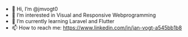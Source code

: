 - 👋 Hi, I’m @jmvogt0
- 👀 I’m interested in Visual and Responsive Webprogramming
- 🌱 I’m currently learning Laravel and Flutter
- 📫 How to reach me: https://www.linkedin.com/in/jan-vogt-a545bb1b8 

<!---
jmvogt0/jmvogt0 is a ✨ special ✨ repository because its `README.md` (this file) appears on your GitHub profile.
You can click the Preview link to take a look at your changes.
--->
